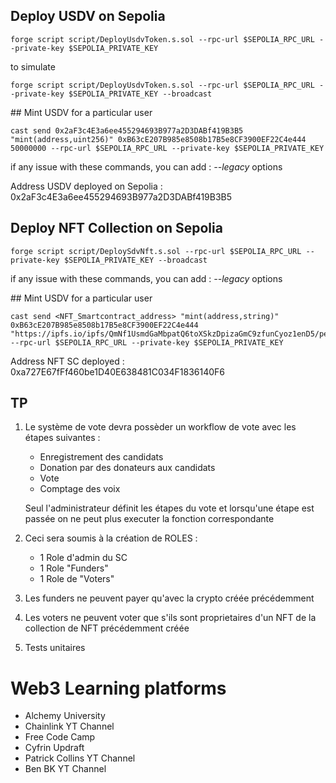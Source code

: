 ## Deploy USDV on Sepolia

```shell
forge script script/DeployUsdvToken.s.sol --rpc-url $SEPOLIA_RPC_URL --private-key $SEPOLIA_PRIVATE_KEY
```

to simulate

```shell
forge script script/DeployUsdvToken.s.sol --rpc-url $SEPOLIA_RPC_URL --private-key $SEPOLIA_PRIVATE_KEY --broadcast
```

## Mint USDV for a particular user

```shell
cast send 0x2aF3c4E3a6ee455294693B977a2D3DABf419B3B5 "mint(address,uint256)" 0xB63cE207B985e8508b17B5e8CF3900EF22C4e444 50000000 --rpc-url $SEPOLIA_RPC_URL --private-key $SEPOLIA_PRIVATE_KEY
```

if any issue with these commands, you can add : _--legacy_ options


Address USDV deployed on Sepolia : 0x2aF3c4E3a6ee455294693B977a2D3DABf419B3B5

## Deploy NFT Collection on Sepolia

```shell
forge script script/DeploySdvNft.s.sol --rpc-url $SEPOLIA_RPC_URL --private-key $SEPOLIA_PRIVATE_KEY --broadcast
```

if any issue with these commands, you can add : _--legacy_ options

## Mint USDV for a particular user

```shell
cast send <NFT_Smartcontract_address> "mint(address,string)" 0xB63cE207B985e8508b17B5e8CF3900EF22C4e444 "https://ipfs.io/ipfs/QmNf1UsmdGaMbpatQ6toXSkzDpizaGmC9zfunCyoz1enD5/penguin/1337.png" --rpc-url $SEPOLIA_RPC_URL --private-key $SEPOLIA_PRIVATE_KEY
```

Address NFT SC deployed : 0xa727E67fFf460be1D40E638481C034F1836140F6

## TP

1. Le système de vote devra possèder un workflow de vote avec les étapes suivantes :

   - Enregistrement des candidats
   - Donation par des donateurs aux candidats
   - Vote
   - Comptage des voix

   Seul l'administrateur définit les étapes du vote et lorsqu'une étape est passée on ne peut plus executer la fonction correspondante

2. Ceci sera soumis à la création de ROLES :

   - 1 Role d'admin du SC
   - 1 Role "Funders"
   - 1 Role de "Voters"

3. Les funders ne peuvent payer qu'avec la crypto créée précédemment

4. Les voters ne peuvent voter que s'ils sont proprietaires d'un NFT de la collection de NFT précédemment créée

5. Tests unitaires

# Web3 Learning platforms

 - Alchemy University
 - Chainlink YT Channel
 - Free Code Camp
 - Cyfrin Updraft
 - Patrick Collins YT Channel
 - Ben BK YT Channel
